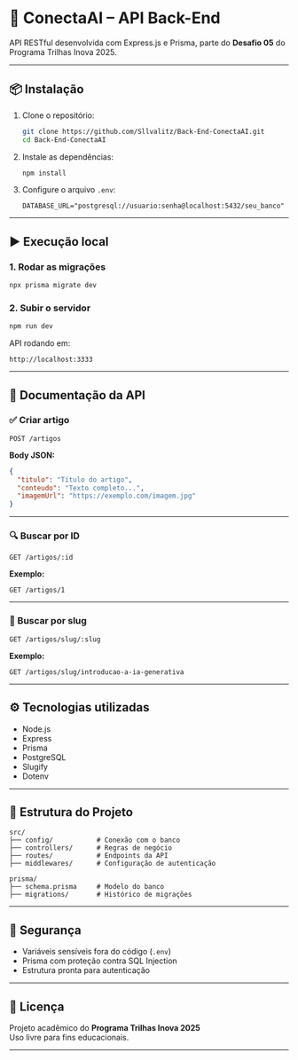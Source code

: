 
# 🧠 ConectaAI – API Back-End

API RESTful desenvolvida com Express.js e Prisma, parte do **Desafio 05** do Programa Trilhas Inova 2025.

---

## 📦 Instalação

1. Clone o repositório:
   ```bash
   git clone https://github.com/Sllvalitz/Back-End-ConectaAI.git
   cd Back-End-ConectaAI
   ```

2. Instale as dependências:
   ```bash
   npm install
   ```

3. Configure o arquivo `.env`:
   ```env
   DATABASE_URL="postgresql://usuario:senha@localhost:5432/seu_banco"
   ```

---

## ▶️ Execução local

### 1. Rodar as migrações
```bash
npx prisma migrate dev
```

### 2. Subir o servidor
```bash
npm run dev
```

API rodando em:
```
http://localhost:3333
```

---

## 📘 Documentação da API

### ✅ Criar artigo

```
POST /artigos
```

**Body JSON:**
```json
{
  "titulo": "Título do artigo",
  "conteudo": "Texto completo...",
  "imagemUrl": "https://exemplo.com/imagem.jpg"
}
```

---

### 🔍 Buscar por ID

```
GET /artigos/:id
```

**Exemplo:**
```
GET /artigos/1
```

---

### 🔎 Buscar por slug

```
GET /artigos/slug/:slug
```

**Exemplo:**
```
GET /artigos/slug/introducao-a-ia-generativa
```

---

## ⚙️ Tecnologias utilizadas

- Node.js
- Express
- Prisma
- PostgreSQL
- Slugify
- Dotenv

---

## 📁 Estrutura do Projeto

```
src/
├── config/           # Conexão com o banco
├── controllers/      # Regras de negócio
├── routes/           # Endpoints da API
├── middlewares/      # Configuração de autenticação

prisma/
├── schema.prisma     # Modelo do banco
├── migrations/       # Histórico de migrações
```

---

## 🔐 Segurança

- Variáveis sensíveis fora do código (`.env`)
- Prisma com proteção contra SQL Injection
- Estrutura pronta para autenticação

---

## 📄 Licença

Projeto acadêmico do **Programa Trilhas Inova 2025**  
Uso livre para fins educacionais.

---
